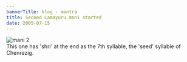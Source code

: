 ```yaml
---
bannerTitle: blog - mantra
title: Second Lamayuru mani started
date: 2005-07-15
---
```



![mani 2](/images/mani/mani2Started.jpg)  
This one has 'shri' at the end as the 7th syllable, the 'seed' syllable of Chenrezig.
